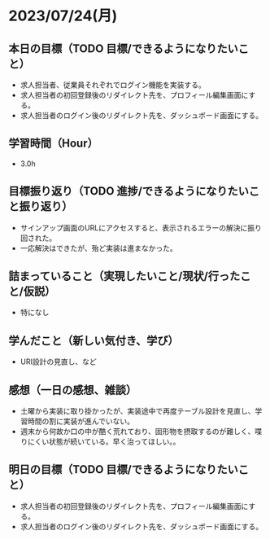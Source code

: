
# 2023/07/24(月)

## 本日の目標（TODO 目標/できるようになりたいこと）

- 求人担当者、従業員それぞれでログイン機能を実装する。
- 求人担当者の初回登録後のリダイレクト先を、プロフィール編集画面にする。
- 求人担当者のログイン後のリダイレクト先を、ダッシュボード画面にする。

## 学習時間（Hour）

- 3.0h

## 目標振り返り（TODO 進捗/できるようになりたいこと振り返り）

- サインアップ画面のURLにアクセスすると、表示されるエラーの解決に振り回された。
- 一応解決はできたが、殆ど実装は進まなかった。

## 詰まっていること（実現したいこと/現状/行ったこと/仮説）

- 特になし

## 学んだこと（新しい気付き、学び）

- URI設計の見直し、など

## 感想（一日の感想、雑談）

- 土曜から実装に取り掛かったが、実装途中で再度テーブル設計を見直し、学習時間の割に実装が進んでいない。
- 週末から何故か口の中が酷く荒れており、固形物を摂取するのが難しく、喋りにくい状態が続いている。早く治ってほしい。。

## 明日の目標（TODO 目標/できるようになりたいこと）

- 求人担当者の初回登録後のリダイレクト先を、プロフィール編集画面にする。
- 求人担当者のログイン後のリダイレクト先を、ダッシュボード画面にする。
